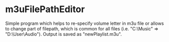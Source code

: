 # m3uFilePathEditor
Simple program which helps to re-specify volume letter in m3u file or allows to change part of filepath, which is common for all files
(i.e. "C:\Music" => "D:\User\Audio"). Output is saved as "newPlaylist.m3u".
